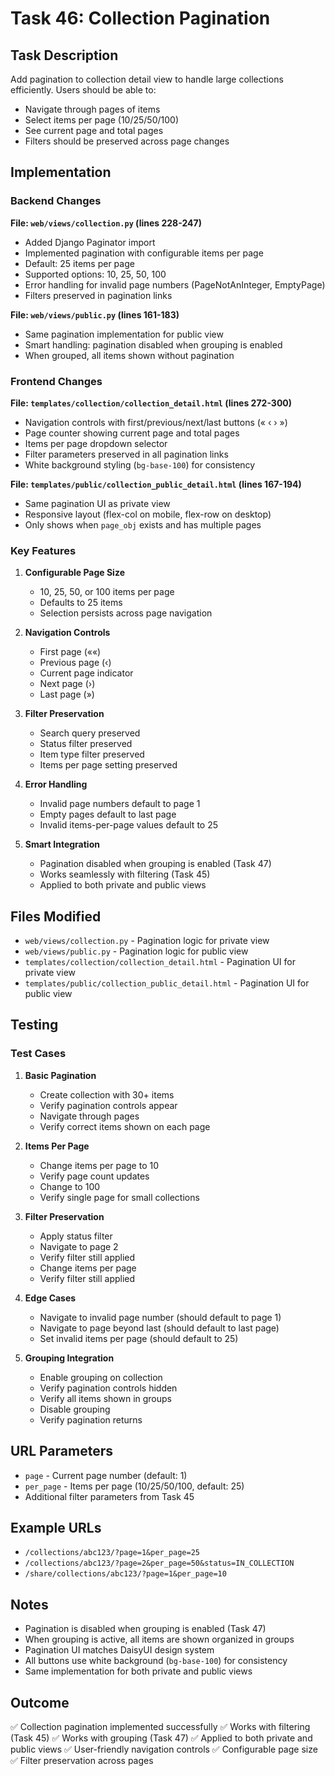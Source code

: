 # Task 46: Collection Pagination

## Task Description
Add pagination to collection detail view to handle large collections efficiently. Users should be able to:
- Navigate through pages of items
- Select items per page (10/25/50/100)
- See current page and total pages
- Filters should be preserved across page changes

## Implementation

### Backend Changes

**File: `web/views/collection.py` (lines 228-247)**
- Added Django Paginator import
- Implemented pagination with configurable items per page
- Default: 25 items per page
- Supported options: 10, 25, 50, 100
- Error handling for invalid page numbers (PageNotAnInteger, EmptyPage)
- Filters preserved in pagination links

**File: `web/views/public.py` (lines 161-183)**
- Same pagination implementation for public view
- Smart handling: pagination disabled when grouping is enabled
- When grouped, all items shown without pagination

### Frontend Changes

**File: `templates/collection/collection_detail.html` (lines 272-300)**
- Navigation controls with first/previous/next/last buttons (« ‹ › »)
- Page counter showing current page and total pages
- Items per page dropdown selector
- Filter parameters preserved in all pagination links
- White background styling (`bg-base-100`) for consistency

**File: `templates/public/collection_public_detail.html` (lines 167-194)**
- Same pagination UI as private view
- Responsive layout (flex-col on mobile, flex-row on desktop)
- Only shows when `page_obj` exists and has multiple pages

### Key Features

1. **Configurable Page Size**
   - 10, 25, 50, or 100 items per page
   - Defaults to 25 items
   - Selection persists across page navigation

2. **Navigation Controls**
   - First page (««)
   - Previous page (‹)
   - Current page indicator
   - Next page (›)
   - Last page (»)

3. **Filter Preservation**
   - Search query preserved
   - Status filter preserved
   - Item type filter preserved
   - Items per page setting preserved

4. **Error Handling**
   - Invalid page numbers default to page 1
   - Empty pages default to last page
   - Invalid items-per-page values default to 25

5. **Smart Integration**
   - Pagination disabled when grouping is enabled (Task 47)
   - Works seamlessly with filtering (Task 45)
   - Applied to both private and public views

## Files Modified

- `web/views/collection.py` - Pagination logic for private view
- `web/views/public.py` - Pagination logic for public view
- `templates/collection/collection_detail.html` - Pagination UI for private view
- `templates/public/collection_public_detail.html` - Pagination UI for public view

## Testing

### Test Cases

1. **Basic Pagination**
   - Create collection with 30+ items
   - Verify pagination controls appear
   - Navigate through pages
   - Verify correct items shown on each page

2. **Items Per Page**
   - Change items per page to 10
   - Verify page count updates
   - Change to 100
   - Verify single page for small collections

3. **Filter Preservation**
   - Apply status filter
   - Navigate to page 2
   - Verify filter still applied
   - Change items per page
   - Verify filter still applied

4. **Edge Cases**
   - Navigate to invalid page number (should default to page 1)
   - Navigate to page beyond last (should default to last page)
   - Set invalid items per page (should default to 25)

5. **Grouping Integration**
   - Enable grouping on collection
   - Verify pagination controls hidden
   - Verify all items shown in groups
   - Disable grouping
   - Verify pagination returns

## URL Parameters

- `page` - Current page number (default: 1)
- `per_page` - Items per page (10/25/50/100, default: 25)
- Additional filter parameters from Task 45

## Example URLs

- `/collections/abc123/?page=1&per_page=25`
- `/collections/abc123/?page=2&per_page=50&status=IN_COLLECTION`
- `/share/collections/abc123/?page=1&per_page=10`

## Notes

- Pagination is disabled when grouping is enabled (Task 47)
- When grouping is active, all items are shown organized in groups
- Pagination UI matches DaisyUI design system
- All buttons use white background (`bg-base-100`) for consistency
- Same implementation for both private and public views

## Outcome

✅ Collection pagination implemented successfully
✅ Works with filtering (Task 45)
✅ Works with grouping (Task 47)
✅ Applied to both private and public views
✅ User-friendly navigation controls
✅ Configurable page size
✅ Filter preservation across pages
